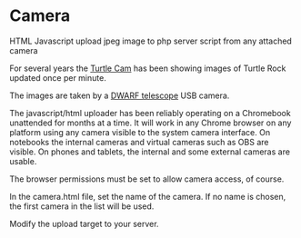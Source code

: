 # Camera
HTML Javascript upload jpeg image to php server script from any attached camera

For several years the <a href='https://benlo.com/cottagecam/archive.php?cam=Turtle'>Turtle Cam</a> has been showing images of Turtle Rock updated once per minute.

The images are taken by a <a href='https://tinyscope-club.com/products/dwarf-telescope'>DWARF telescope</a> USB camera.

The javascript/html uploader has been reliably operating on a Chromebook unattended for months at a time. It will work in any Chrome browser on any platform using any camera visible to the system camera interface. On notebooks the internal cameras and virtual cameras such as OBS are visible. On phones and tablets, the internal and some external cameras are usable.

The browser permissions must be set to allow camera access, of course.

In the camera.html file, set the name of the camera. If no name is chosen, the first camera in the list will be used.

Modify the upload target to your server.


